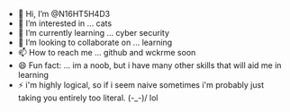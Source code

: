 - 👋 Hi, I’m @N16HT5H4D3
- 👀 I’m interested in ... cats
- 🌱 I’m currently learning ... cyber security
- 💞️ I’m looking to collaborate on ... learning
- 📫 How to reach me ... github and wckrme soon
- 😄 Fun fact: ... im a noob, but i have many
      other skills that will aid me in learning 
- ⚡ i'm highly logical, so if i seem naive sometimes
     i'm probably just taking you entirely too literal.
     \(-_-)/ lol
<!--- 
N16HT5H4D3/N16HT5H4D3 is a ✨ cuddly ✨ repository because its `README.md` (this file) appears on your GitHub profile.
You can click the Preview link to take a look at your changes.
--->
